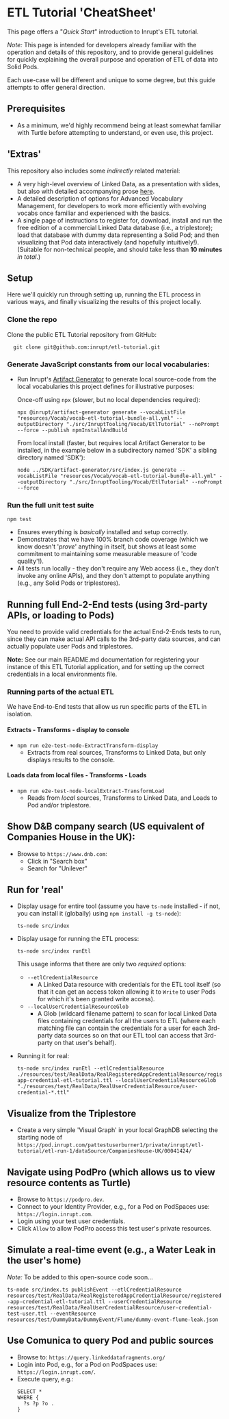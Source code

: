 # ETL Tutorial 'CheatSheet'

This page offers a "_Quick Start_" introduction to Inrupt's ETL tutorial.

_*Note:*_ This page is intended for developers already familiar with the
operation and details of this repository, and to provide general guidelines for
quickly explaining the overall purpose and operation of ETL of data into Solid
Pods.

Each use-case will be different and unique to some degree, but this guide
attempts to offer general direction.

## Prerequisites

- As a minimum, we'd highly recommend being at least somewhat familiar with
  Turtle before attempting to understand, or even use, this project.

## 'Extras'

This repository also includes some _indirectly_ related material:

- A very high-level overview of Linked Data, as a presentation with slides, but
  also with detailed accompanying prose [here](./LinkedDataOverview).
- A detailed description of options for Advanced Vocabulary Management, for
  developers to work more efficiently with evolving vocabs once familiar and
  experienced with the basics.
- A single page of instructions to register for, download, install and run the
  free edition of a commercial Linked Data database (i.e., a triplestore); load
  that database with dummy data representing a Solid Pod; and then visualizing
  that Pod data interactively (and hopefully intuitively!).
  (Suitable for non-technical people, and should take less than **10 minutes**
  _*in total*_.)

## Setup

Here we'll quickly run through setting up, running the ETL process in various
ways, and finally visualizing the results of this project locally.

### Clone the repo

Clone the public ETL Tutorial repository from GitHub:

```
  git clone git@github.com:inrupt/etl-tutorial.git
```

### Generate JavaScript constants from our local vocabularies:

- Run Inrupt's [Artifact Generator](https://github.com/inrupt/artifact-generator)
  to generate local source-code from the local vocabularies this project defines
  for illustrative purposes:

  Once-off using `npx` (slower, but no local dependencies required):

  ```
  npx @inrupt/artifact-generator generate --vocabListFile "resources/Vocab/vocab-etl-tutorial-bundle-all.yml" --outputDirectory "./src/InruptTooling/Vocab/EtlTutorial" --noPrompt --force --publish npmInstallAndBuild
  ```

  From local install (faster, but requires local Artifact Generator to be
  installed, in the example below in a subdirectory named 'SDK' a sibling
  directory named 'SDK'):

  ```
  node ../SDK/artifact-generator/src/index.js generate --vocabListFile "resources/Vocab/vocab-etl-tutorial-bundle-all.yml" --outputDirectory "./src/InruptTooling/Vocab/EtlTutorial" --noPrompt --force
  ```

### Run the full unit test suite

```
npm test
```

- Ensures everything is _basically_ installed and setup correctly.
- Demonstrates that we have 100% branch code coverage (which we know doesn't
  '_prove_' anything in itself, but shows at least some commitment to
  maintaining some measurable measure of 'code quality'!).
- All tests run locally - they don't require any Web access (i.e., they don't
  invoke any online APIs), and they don't attempt to populate anything (e.g.,
  any Solid Pods or triplestores).

## Running full End-2-End tests (using 3rd-party APIs, or loading to Pods)

You need to provide valid credentials for the actual End-2-Ends tests to run,
since they can make actual API calls to the 3rd-party data sources, and can
actually populate user Pods and triplestores.

**Note:** See our main README.md documentation for registering your instance of
this ETL Tutorial application, and for setting up the correct credentials in a
local environments file.

### Running parts of the actual ETL

We have End-to-End tests that allow us run specific parts of the ETL in
isolation.

#### Extracts - Transforms - display to console

- `npm run e2e-test-node-ExtractTransform-display`
  - Extracts from real sources, Transforms to Linked Data, but only displays
    results to the console.

#### Loads data from local files - Transforms - Loads

- `npm run e2e-test-node-localExtract-TransformLoad`
  - Reads from _local_ sources, Transforms to Linked Data, and Loads to Pod
    and/or triplestore.

## Show D&B company search (US equivalent of Companies House in the UK):

- Browse to `https://www.dnb.com`:
  - Click in "Search box"
  - Search for "Unilever"

## Run for 'real'

- Display usage for entire tool (assume you have `ts-node` installed - if not,
  you can install it (globally) using `npm install -g ts-node`):

  ```
  ts-node src/index
  ```

- Display usage for running the ETL process:

  ```
  ts-node src/index runEtl
  ```

  This usage informs that there are only two _required_ options:

  - `--etlCredentialResource`
    - A Linked Data resource with credentials for the ETL tool itself (so that
      it can get an access token allowing it to `Write` to user Pods for which
      it's been granted write access).
  - `--localUserCredentialResourceGlob`
    - A Glob (wildcard filename pattern) to scan for local Linked Data files
      containing credentials for all the users to ETL (where each matching file
      can contain the credentials for a user for each 3rd-party data sources so
      on that our ETL tool can access that 3rd-party on that user's behalf).

- Running it for real:

  ```
  ts-node src/index runEtl --etlCredentialResource ./resources/test/RealData/RealRegisteredAppCredentialResource/registered-app-credential-etl-tutorial.ttl --localUserCredentialResourceGlob "./resources/test/RealData/RealUserCredentialResource/user-credential-*.ttl"
  ```

## Visualize from the Triplestore

- Create a very simple 'Visual Graph' in your local GraphDB selecting the
  starting node of
  `https://pod.inrupt.com/pattestuserburner1/private/inrupt/etl-tutorial/etl-run-1/dataSource/CompaniesHouse-UK/00041424/`

## Navigate using PodPro (which allows us to view resource contents as Turtle)

- Browse to `https://podpro.dev`.
- Connect to your Identity Provider, e.g., for a Pod on PodSpaces use:
  `https://login.inrupt.com`.
- Login using your test user credentials.
- Click `Allow` to allow PodPro access this test user's private resources.

## Simulate a real-time event (e.g., a Water Leak in the user's home)

_Note:_ To be added to this open-source code soon...

`ts-node src/index.ts publishEvent --etlCredentialResource resources/test/RealData/RealRegisteredAppCredentialResource/registered-app-credential-etl-tutorial.ttl --userCredentialResource resources/test/RealData/RealUserCredentialResource/user-credential-test-user.ttl --eventResource resources/test/DummyData/DummyEvent/Flume/dummy-event-flume-leak.json`

## Use Comunica to query Pod and public sources

- Browse to: `https://query.linkeddatafragments.org/`
- Login into Pod, e.g., for a Pod on PodSpaces use: `https://login.inrupt.com/`.
- Execute query, e.g.:
  ```
  SELECT *
  WHERE {
    ?s ?p ?o .
  }
  ```
